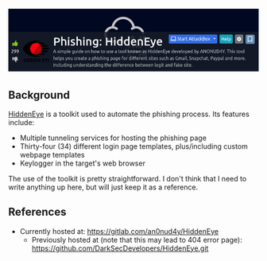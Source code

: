 
<a href="https://tryhackme.com/room/phishinghiddeneye" target="_blank"><img src="./banner.png" width="700px" /></a>

## Background

[HiddenEye](https://gitlab.com/an0nud4y/HiddenEye) is a toolkit used to automate the phishing process. Its features include:

* Multiple tunneling services for hosting the phishing page
* Thirty-four (34) different login page templates, plus/including custom webpage templates
* Keylogger in the target's web browser

The use of the toolkit is pretty straightforward. I don't think that I need to write anything up here, but will just keep it as a reference.

## References

* Currently hosted at: https://gitlab.com/an0nud4y/HiddenEye
    * Previously hosted at (note that this may lead to 404 error page): https://github.com/DarkSecDevelopers/HiddenEye.git 

